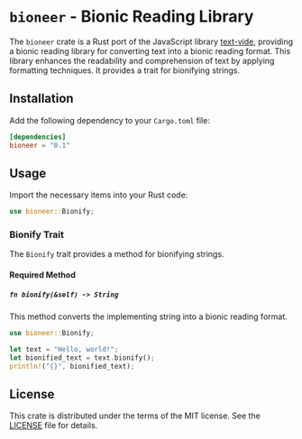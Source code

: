 # `bioneer` - Bionic Reading Library

The `bioneer` crate is a Rust port of the JavaScript library [text-vide](https://github.com/Gumball12/text-vide), providing a bionic reading library for converting text into a bionic reading format. This library enhances the readability and comprehension of text by applying formatting techniques. It provides a trait for bionifying strings.

## Installation

Add the following dependency to your `Cargo.toml` file:

```toml
[dependencies]
bioneer = "0.1"
```

## Usage

Import the necessary items into your Rust code:

```rust
use bioneer::Bionify;
```

### Bionify Trait

The `Bionify` trait provides a method for bionifying strings.

#### Required Method

##### `fn bionify(&self) -> String`

This method converts the implementing string into a bionic reading format.

```rust
use bioneer::Bionify;

let text = "Hello, world!";
let bionified_text = text.bionify();
println!("{}", bionified_text);
```

## License

This crate is distributed under the terms of the MIT license. See the [LICENSE](https://opensource.org/licenses/MIT) file for details.
